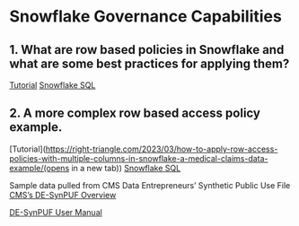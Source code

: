 # Snowflake Governance Capabilities

## 1. What are row based policies in Snowflake and what are some best practices for applying them?

[Tutorial](https://right-triangle.com/2023/02/simplify-governa…-access-policies/)
[Snowflake SQL](1-row-access-policy-example.sql)

## 2. A more complex row based access policy example.

[Tutorial](https://right-triangle.com/2023/03/how-to-apply-row-access-policies-with-multiple-columns-in-snowflake-a-medical-claims-data-example/(opens in a new tab))
[Snowflake SQL](2-multi-column-row-access-policy-example.sql)

Sample data pulled from CMS Data Entrepreneurs’ Synthetic Public Use File
[CMS’s DE-SynPUF Overview](https://www.cms.gov/Research-Statistics-Data-and-Systems/Downloadable-Public-Use-Files/SynPUFs/DE_Syn_PUF)

[DE-SynPUF User Manual](https://www.cms.gov/Research-Statistics-Data-and-Systems/Downloadable-Public-Use-Files/SynPUFs/Downloads/SynPUF_DUG.pdf)
